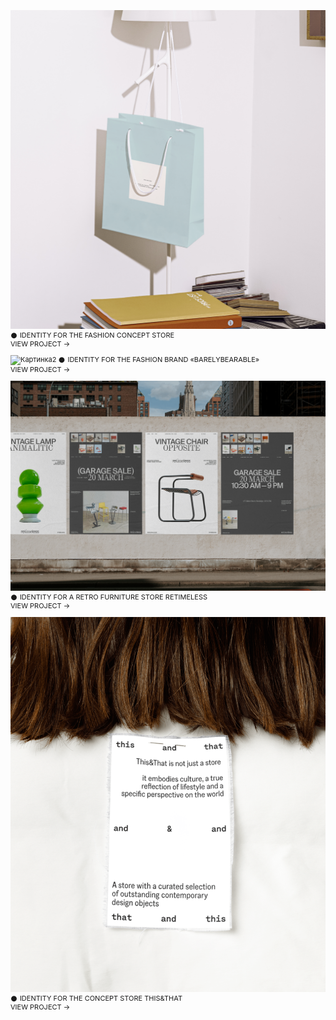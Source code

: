 ![Картинка](image3.png)
𒊹 IDENTITY FOR THE FASHION CONCEPT STORE
<br>VIEW PROJECT →

![Картинка2](980497193048809.65e5c726574fc.png)
𒊹 IDENTITY FOR THE FASHION BRAND «BARELYBEARABLE»
<br>VIEW PROJECT →

![Картинка3](a07094167553747.642be5d964ab3.png)
𒊹 IDENTITY FOR A RETRO FURNITURE STORE RETIMELESS
<br>VIEW PROJECT →

![Картинка3](e64ae2189707623.65afaa5d98e1b.png)
𒊹 IDENTITY FOR THE CONCEPT STORE THIS&THAT
<br>VIEW PROJECT →

<style>
p {
font-family: 'Inter', sans-serif; font-size: 11px; line-height: 14px;"
}
</style>

<head>
<link rel="preconnect" href="https://fonts.googleapis.com">
<link rel="preconnect" href="https://fonts.gstatic.com" crossorigin>
<link href="https://fonts.googleapis.com/css2?family=Inter:wght@400&display=swap" rel="stylesheet">
<head>
